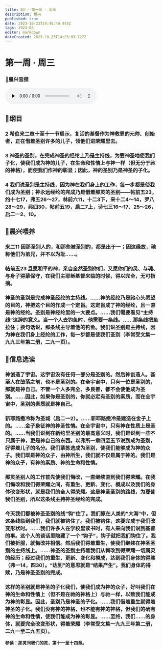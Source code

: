 ```yaml
---
title: 03---第一周 · 周三
description: 晨兴
published: true
date: 2023-10-23T14:45:40.445Z
tags: 2023-05
editor: markdown
dateCreated: 2023-10-23T14:25:03.727Z
---
```


# 第一周 · 周三
### 🎵晨兴音频
<audio id="audio" controls="" preload="none" >
      <source id="mp3" src="/2023-05/week1/week1day3.mp3">
</audio>

## 📖纲目

### 2  希伯来二章十至十一节启示，复活的基督作为神救恩的元帅、创始者，正在借着圣别许多的儿子，领他们进荣耀里去。

### 3  神圣的圣别，在完成神圣的经纶上乃是主持线，为要神圣地使我们子化，使我们成为神的儿子，在生命和性情上与神一样（但无分于祂的神格），而使我们作神的彰显；因此，神的圣别乃是神圣的子化。

### 4  我们说圣别是主持线，因为神在我们身上的工作，每一步都是使我们成为圣别；神永远经纶的完成乃是借着那灵的圣别——帖前五23，约十七17，弗五26～27，林前六11，十二3下，来十二4～14，罗八28～29，弗四30，帖前五19，启二7上，诗七三16～17、25～26，启二一2、10。

## 📖晨兴喂养

### **来二11    因那圣别人的，和那些被圣别的，都是出于一；因这缘故，祂称他们为弟兄，并不以为耻……。**

### **帖前五23    且愿和平的神，亲自全然圣别你们，又愿你们的灵、与魂、与身子得蒙保守，在我们主耶稣基督来临的时候，得以完全，无可指摘。**

### 神圣的圣别是完成神圣经纶的主持线。……神的经纶乃是祂心头愿望的目的，神把这个目的作成一个定旨。这定旨成了神的经纶，且一直是神的经纶。圣别是神经纶里的一大要点。……我们需要看见“主持线”这辞的意义。当一个人去钓鱼时，他需要一条线。……那条线把鱼拉住；换句话说，那条线主导着他的钓鱼。我们说圣别是主持线，因为神在我们身上经纶的工作，每一步都是使我们圣别（李常受文集一九九三年第二册，二九一页）。

## 📖信息选读

### 神创造了宇宙。这宇宙没有任何一部分是圣别的。然后神创造人。甚至人在堕落之前，也不是圣别的。在全宇宙中，只有一位是圣别的，那就是神自己。不管一个人多完全、多良善，都不会使他成为圣别。……因此，如果你是圣别的，你就必定有圣别的素质，而在全宇宙中，圣别的素质就是神自己。

### 新耶路撒冷称为圣城（启二一2）。……新耶路撒冷是建造在金子上的。……金子象征神的神圣性情。在全宇宙中，只有神在性质上是圣的。……当我们说到在新约里圣别的最高意义时，我们是说到一些不只属于神，更是神自己的东西。以弗所一章四至五节说到成为圣别，好得着儿子的名分。我们蒙拣选成为圣别，使我们能够成为神的众子。我们既是神的众子，由神所生，我们就不仅是属于神的。我们是神的众子，有神的素质、神的生命和性情。

### 那灵圣别人的工作首先使我们悔改，一直继续直到我们得荣耀。在我们悔改和我们得荣耀之间，有重生、更新、变化、模成以及我们的身体改变形状，就是我们的全人得荣耀。这是神圣圣别的路线，为要使我们圣别，所以这条线主持神圣经纶的完成。

### 今天我们都被神圣圣别的线“钩”住了。我们原在人类的“大海”中，但这条线临到我们，我们就被钩住了。我们被钩住，这要完成于我们改变形状时。……我们许多人在学校里读书时，有人来向我们说到基督的事。这个人的谈话里隐藏了一个“钩子”，钩子就把我们钩住了。我们被折服，就悔改并相信。然后我们得着重生，使我们继续在神圣圣别的主持线上。……神圣的圣别主持着我们从悔改到得荣耀一切属灵的经历；经过我们的重生、更新、变化和模成，达到我们身体的得赎（弗一14，四30）。“达到”的意思就是“结果产生”。我们身体的得赎，乃是神圣圣别的完成。

### 这样的圣别就是神圣的子化我们，使我们成为神的众子，好叫我们在神的生命和性情上（但不是在祂的神格上）与祂一样，以致我们能成为神的彰显。因此，圣别乃是神圣的子化。……我们借着重生就得着神圣的子化。我们没有神的神格，也不能有神的神格，但我们的确有神的生命和性情，使我们能成为神的彰显。……至终，我们……的身体，就要完全改变形状，得着荣耀（李常受文集一九九三年第二册，二九一至二九五页）。

**参读：那灵同我们的灵，第十一至十四章。**

<!-- Google tag (gtag.js) -->
<script async src="https://www.googletagmanager.com/gtag/js?id=G-1P8709Z16T"></script>
<script>
  window.dataLayer = window.dataLayer || [];
  function gtag(){dataLayer.push(arguments);}
  gtag('js', new Date());

  gtag('config', 'G-1P8709Z16T');
</script>